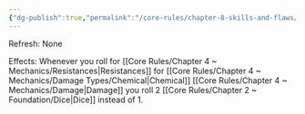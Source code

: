 ```yaml
---
{"dg-publish":true,"permalink":"/core-rules/chapter-8-skills-and-flaws/skill-list/vitality/rank-4/chemically-hardened/"}
---
```


Refresh: None

Effects:
Whenever you roll for [[Core Rules/Chapter 4 ~ Mechanics/Resistances\|Resistances]] for [[Core Rules/Chapter 4 ~ Mechanics/Damage Types/Chemical\|Chemical]] [[Core Rules/Chapter 4 ~ Mechanics/Damage\|Damage]] you roll 2 [[Core Rules/Chapter 2 ~ Foundation/Dice\|Dice]] instead of 1.
